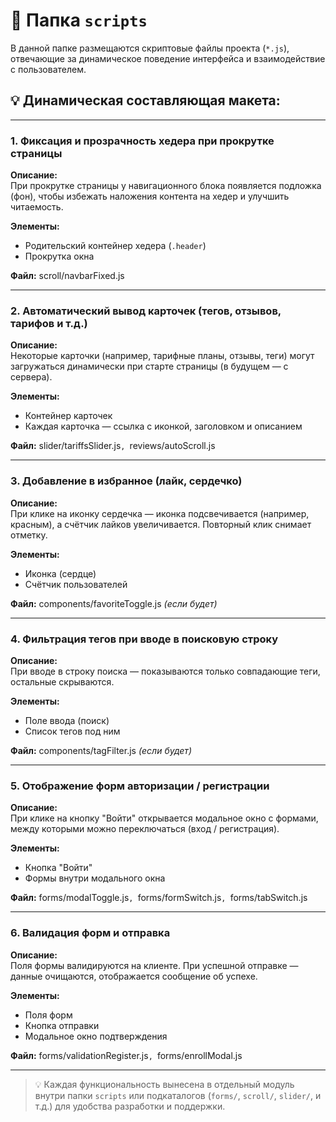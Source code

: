 # 📁 Папка `scripts`

В данной папке размещаются скриптовые файлы проекта (`*.js`), отвечающие за динамическое поведение интерфейса и взаимодействие с пользователем.

## 💡 Динамическая составляющая макета:

---

### 1. Фиксация и прозрачность хедера при прокрутке страницы

**Описание:**  
При прокрутке страницы у навигационного блока появляется подложка (фон), чтобы избежать наложения контента на хедер и улучшить читаемость.

**Элементы:**  
- Родительский контейнер хедера (`.header`)
- Прокрутка окна

**Файл:** scroll/navbarFixed.js

---

### 2. Автоматический вывод карточек (тегов, отзывов, тарифов и т.д.)

**Описание:**  
Некоторые карточки (например, тарифные планы, отзывы, теги) могут загружаться динамически при старте страницы (в будущем — с сервера).

**Элементы:**  
- Контейнер карточек
- Каждая карточка — ссылка с иконкой, заголовком и описанием

**Файл:** slider/tariffsSlider.js`, `reviews/autoScroll.js

---

### 3. Добавление в избранное (лайк, сердечко)

**Описание:**  
При клике на иконку сердечка — иконка подсвечивается (например, красным), а счётчик лайков увеличивается. Повторный клик снимает отметку.

**Элементы:**  
- Иконка (сердце)
- Счётчик пользователей

**Файл:** components/favoriteToggle.js *(если будет)*

---

### 4. Фильтрация тегов при вводе в поисковую строку

**Описание:**  
При вводе в строку поиска — показываются только совпадающие теги, остальные скрываются.

**Элементы:**  
- Поле ввода (поиск)
- Список тегов под ним

**Файл:** components/tagFilter.js *(если будет)*

---

### 5. Отображение форм авторизации / регистрации

**Описание:**  
При клике на кнопку "Войти" открывается модальное окно с формами, между которыми можно переключаться (вход / регистрация).

**Элементы:**  
- Кнопка "Войти"
- Формы внутри модального окна

**Файл:** forms/modalToggle.js`, `forms/formSwitch.js`, `forms/tabSwitch.js

---

### 6. Валидация форм и отправка

**Описание:**  
Поля формы валидируются на клиенте. При успешной отправке — данные очищаются, отображается сообщение об успехе.

**Элементы:**  
- Поля форм
- Кнопка отправки
- Модальное окно подтверждения

**Файл:** forms/validationRegister.js`, `forms/enrollModal.js

---

> 💡 Каждая функциональность вынесена в отдельный модуль внутри папки `scripts` или подкаталогов (`forms/`, `scroll/`, `slider/`, и т.д.) для удобства разработки и поддержки.
